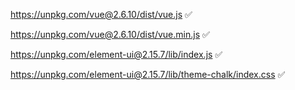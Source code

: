 https://unpkg.com/vue@2.6.10/dist/vue.js ✅

https://unpkg.com/vue@2.6.10/dist/vue.min.js ✅



https://unpkg.com/element-ui@2.15.7/lib/index.js ✅

https://unpkg.com/element-ui@2.15.7/lib/theme-chalk/index.css ✅
